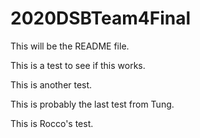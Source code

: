 # 2020DSBTeam4Final

This will be the README file. 

This is a test to see if this works. 

This is another test. 

This is probably the last test from Tung. 

This is Rocco's test.